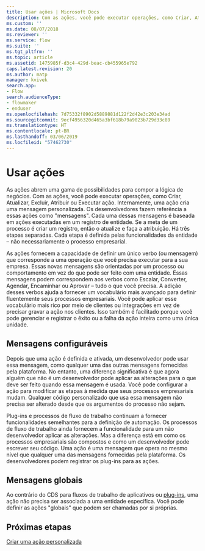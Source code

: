 ```yaml
---
title: Usar ações | Microsoft Docs
description: Com as ações, você pode executar operações, como Criar, Atualizar, Excluir, Atribuir ou Executar ação. Internamente, uma ação cria uma mensagem personalizada
ms.custom: ''
ms.date: 08/07/2018
ms.reviewer: ''
ms.service: flow
ms.suite: ''
ms.tgt_pltfrm: ''
ms.topic: article
ms.assetid: 1475985f-d3c4-429d-beac-cb455965e792
caps.latest.revision: 20
ms.author: matp
manager: kvivek
search.app:
- Flow
search.audienceType:
- flowmaker
- enduser
ms.openlocfilehash: 7d75332f8902d5889881d122f2d42e3c203e34ad
ms.sourcegitcommit: 9ecf4956320d465a3bf618b79a9023b729d33c89
ms.translationtype: HT
ms.contentlocale: pt-BR
ms.lasthandoff: 03/06/2019
ms.locfileid: "57462730"
---
```

# <a name="use-actions"></a>Usar ações

As ações abrem uma gama de possibilidades para compor a lógica de negócios. Com as ações, você pode executar operações, como Criar, Atualizar, Excluir, Atribuir ou Executar ação. Internamente, uma ação cria uma mensagem personalizada. Os desenvolvedores fazem referência a essas ações como "mensagens". Cada uma dessas mensagens é baseada em ações executadas em um registro de entidade. Se a meta de um processo é criar um registro, então o atualize e faça a atribuição. Há três etapas separadas. Cada etapa é definida pelas funcionalidades da entidade – não necessariamente o processo empresarial.  
  
As ações fornecem a capacidade de definir um único verbo (ou mensagem) que corresponde a uma operação que você precisa executar para a sua empresa. Essas novas mensagens são orientadas por um processo ou comportamento em vez do que pode ser feito com uma entidade. Essas mensagens podem correspondem aos verbos como Escalar, Converter, Agendar, Encaminhar ou Aprovar – tudo o que você precisa. A adição desses verbos ajuda a fornecer um vocabulário mais avançado para definir fluentemente seus processos empresariais. Você pode aplicar esse vocabulário mais rico por meio de clientes ou integrações em vez de precisar gravar a ação nos clientes. Isso também é facilitado porque você pode gerenciar e registrar o êxito ou a falha da ação inteira como uma única unidade.  
  
<a name="BKMK_ConfigurableMessages"></a>   
## <a name="configurable-messages"></a>Mensagens configuráveis  
 Depois que uma ação é definida e ativada, um desenvolvedor pode usar essa mensagem, como qualquer uma das outras mensagens fornecidas pela plataforma. No entanto, uma diferença significativa é que agora alguém que não é um desenvolvedor pode aplicar as alterações para o que deve ser feito quando essa mensagem é usada. Você pode configurar a ação para modificar as etapas à medida que seus processos empresariais mudam. Qualquer código personalizado que usa essa mensagem não precisa ser alterado desde que os argumentos do processo não sejam.  
  
 Plug-ins e processos de fluxo de trabalho continuam a fornecer funcionalidades semelhantes para a definição de automação. Os processos de fluxo de trabalho ainda fornecem a funcionalidade para um não desenvolvedor aplicar as alterações. Mas a diferença está em como os processos empresariais são compostos e como um desenvolvedor pode escrever seu código. Uma ação é uma mensagem que opera no mesmo nível que qualquer uma das mensagens fornecidas pela plataforma. Os desenvolvedores podem registrar os plug-ins para as ações.  
  
<a name="BKMK_GlobalMessages"></a>   
## <a name="global-messages"></a>Mensagens globais 
 
 Ao contrário do CDS para fluxos de trabalho de aplicativos ou [plug-ins](/powerapps/developer/common-data-service/apply-business-logic-with-code?branch=master#create-a-plug-in), uma ação não precisa ser associada a uma entidade específica. Você pode definir as ações "globais" que podem ser chamadas por si próprias.

## <a name="next-steps"></a>Próximas etapas

[Criar uma ação personalizada](create-actions.md)  
  

